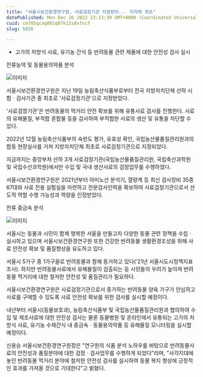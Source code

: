 ```yaml
---
title: "서울시보건환경연구원, 사료검정기관 지정받아... 지자체 최초"
datePublished: Mon Dec 26 2022 23:13:39 GMT+0000 (Coordinated Universal Time)
cuid: cm705qcag001q07k11s8xfvif
slug: 5026

---
```



- 고가의 처방식 사료, 유기농 간식 등 반려동물 관련 제품에 대한 안전성 검사 실시

잔류농약 및 동물용의약품 분석

![이미지](https://cdn.hashnode.com/res/hashnode/image/upload/v1739258709887/7ab9c03d-dd52-4d23-b8e1-3744af38c87c.png)

서울시보건환경연구원은 지난 19일 농림축산식품부로부터 전국 지방자치단체 산하 시험ㆍ검사기관 중 최초로 '사료검정기관'으로 지정받았다.

'사료검정기관'은 반려동물의 먹거리 안전 확보를 위해 유통사료 검사를 진행한다. 사료의 유해물질, 부적합 혼합물 등을 검사하여 부적합한 사료의 생산 및 유통을 차단할 수 있다.

2022년 12월 농림축산식품부의 숙련도 평가, 유효성 확인, 국립농산물품질관리원과의 합동 현장실사를 거쳐 지방자치단체 최초로 사료검정기관으로 지정되었다.

지금까지는 중앙부처 산하 3개 사료검정기관(국립농산물품질관리원, 국립축산과학원 및 국립수산과학원)에서만 수입 및 국내 생산사료의 검정업무를 수행하였다.

서울시보건환경연구원은 2021년부터 아미노산 분석기, 열량계 등 최신 검사장비 35종 67대와 사료 전용 실험실을 마련하고 전문검사인력을 확보하여 사료검정기관으로서 선도적 역할 수행 가능성과 역량을 인정받았다.

잔류 중금속 분석

![이미지](https://cdn.hashnode.com/res/hashnode/image/upload/v1739258712045/4e648f06-86f3-4512-aeaa-e1a754e27ede.png)

서울시는 동물과 시민이 함께 행복한 서울을 만들고자 다양한 동물 관련 정책을 수립ㆍ실시하고 있으며 서울시보건환경연구원 또한 건강한 반려동물 생활환경조성을 위해 사료 안전성 확보 및 품질향상을 유도하고 있다.

서울시 5가구 중 1가구꼴로 반려동물과 함께 동거하고 있다('21년 서울시도시정책지표조사). 하지만 반려동물사료에서 유해물질이 검출되는 등 시민들의 우려가 높아져 반려동물 먹거리에 대한 철저한 안전성 및 품질관리가 필요하다.

서울시보건환경연구원은 사료검정기관으로서 증가하는 반려동물 양육 가구가 안심하고 사료를 구매할 수 있도록 사료 안전성 확보를 위한 검사를 실시할 예정이다.

내년부터 서울시(동물보호과), 농림축산식품부 및 국립농산물품질관리원과 협의하여 수입 및 제조사료에 대한 안전성 검사는 물론 동물병원 및 온라인에서 유통되는 고가의 처방식 사료, 유기농 수제간식 내 중금속ㆍ동물용의약품 등 유해물질 모니터링을 실시할 예정이다.

신용승 서울시보건환경연구원장은 "연구원의 식품 분석 노하우를 바탕으로 반려동물사료의 안전성과 품질분야에 대한 검정ㆍ검사업무를 수행하게 되었다"라며, "사각지대에 놓인 반려동물 먹거리 분야에 철저한 안전성 검사를 실시하여 동물 복지 향상에 긍정적인 효과를 가져올 것으로 기대한다"고 밝혔다.